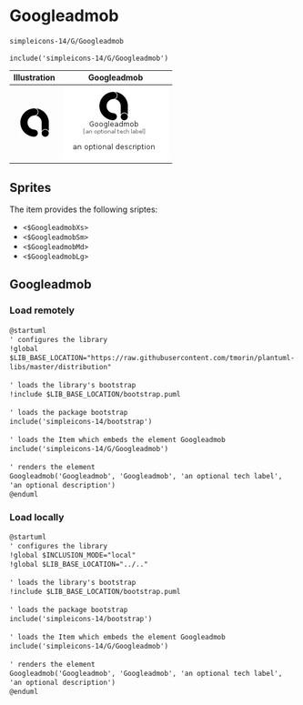 # Googleadmob


```text
simpleicons-14/G/Googleadmob
```

```text
include('simpleicons-14/G/Googleadmob')
```



| Illustration | Googleadmob |
| :---: | :---: |
| ![illustration for Illustration](../../simpleicons-14/G/Googleadmob.png) | ![illustration for Googleadmob](../../simpleicons-14/G/Googleadmob.Local.png) |



## Sprites
The item provides the following sriptes:

- `<$GoogleadmobXs>`
- `<$GoogleadmobSm>`
- `<$GoogleadmobMd>`
- `<$GoogleadmobLg>`





## Googleadmob

### Load remotely
```plantuml
@startuml
' configures the library
!global $LIB_BASE_LOCATION="https://raw.githubusercontent.com/tmorin/plantuml-libs/master/distribution"

' loads the library's bootstrap
!include $LIB_BASE_LOCATION/bootstrap.puml

' loads the package bootstrap
include('simpleicons-14/bootstrap')

' loads the Item which embeds the element Googleadmob
include('simpleicons-14/G/Googleadmob')

' renders the element
Googleadmob('Googleadmob', 'Googleadmob', 'an optional tech label', 'an optional description')
@enduml
```

### Load locally
```plantuml
@startuml
' configures the library
!global $INCLUSION_MODE="local"
!global $LIB_BASE_LOCATION="../.."

' loads the library's bootstrap
!include $LIB_BASE_LOCATION/bootstrap.puml

' loads the package bootstrap
include('simpleicons-14/bootstrap')

' loads the Item which embeds the element Googleadmob
include('simpleicons-14/G/Googleadmob')

' renders the element
Googleadmob('Googleadmob', 'Googleadmob', 'an optional tech label', 'an optional description')
@enduml
```

